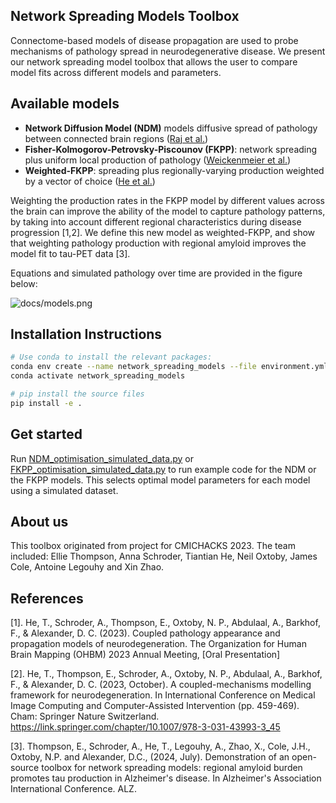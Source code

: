 ## Network Spreading Models Toolbox
Connectome-based models of disease propagation are used to probe mechanisms of
pathology spread in neurodegenerative disease. We present our network spreading model toolbox that allows the user to compare model fits across different models and parameters.

## Available models
- <b>Network Diffusion Model (NDM)</b>
  models diffusive spread of pathology between connected brain regions ([Raj et al.](https://pubmed.ncbi.nlm.nih.gov/22445347/))
- <b>Fisher-Kolmogorov-Petrovsky-Piscounov (FKPP)</b>: 
  network spreading plus uniform local production of pathology ([Weickenmeier et al.](https://www.sciencedirect.com/science/article/pii/S0022509618307063?via%3Dihub))
- <b>Weighted-FKPP</b>: 
  spreading plus regionally-varying production weighted by a vector of choice ([He et al.](https://link.springer.com/chapter/10.1007/978-3-031-43993-3_45))

Weighting the production rates in the FKPP model by different values across the brain can improve the ability of the model to capture pathology patterns, by taking into account different regional characteristics during disease progression [1,2]. We define this new model as weighted-FKPP, and show that weighting pathology production with regional amyloid improves the model fit to tau-PET data [3].

Equations and simulated pathology over time are provided in the figure below:

![docs/models.png](docs/images/models.png)

## Installation Instructions
```bash
# Use conda to install the relevant packages:
conda env create --name network_spreading_models --file environment.yml
conda activate network_spreading_models

# pip install the source files
pip install -e .
```

## Get started
Run [NDM_optimisation_simulated_data.py](./scripts/NDM_optimisation_simulated_data.py) or [FKPP_optimisation_simulated_data.py](./scripts/FKPP_optimisation_simulated_data.py) to run example code for the NDM or the FKPP models. This selects optimal model parameters for each model using a simulated dataset.

## About us
This toolbox originated from project for CMICHACKS 2023.
The team included: Ellie Thompson, Anna Schroder, Tiantian He, Neil Oxtoby, James Cole, Antoine Legouhy and Xin Zhao.
  
## References
[1].	He, T., Schroder, A., Thompson, E., Oxtoby, N. P., Abdulaal, A., Barkhof, F., & Alexander, D. C. (2023). Coupled pathology appearance and propagation models of neurodegeneration. The Organization for Human Brain Mapping (OHBM) 2023 Annual Meeting, [Oral Presentation]

[2].	He, T., Thompson, E., Schroder, A., Oxtoby, N. P., Abdulaal, A., Barkhof, F., & Alexander, D. C. (2023, October). A coupled-mechanisms modelling framework for neurodegeneration. In International Conference on Medical Image Computing and Computer-Assisted Intervention (pp. 459-469). Cham: Springer Nature Switzerland.
https://link.springer.com/chapter/10.1007/978-3-031-43993-3_45

[3]. Thompson, E., Schroder, A., He, T., Legouhy, A., Zhao, X., Cole, J.H., Oxtoby, N.P. and Alexander, D.C., (2024, July). Demonstration of an open-source toolbox for network spreading models: regional amyloid burden promotes tau production in Alzheimer's disease. In Alzheimer's Association International Conference. ALZ.
